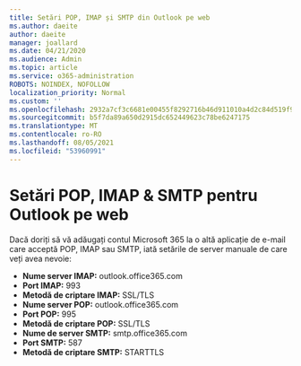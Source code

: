 ```yaml
---
title: Setări POP, IMAP și SMTP din Outlook pe web
ms.author: daeite
author: daeite
manager: joallard
ms.date: 04/21/2020
ms.audience: Admin
ms.topic: article
ms.service: o365-administration
ROBOTS: NOINDEX, NOFOLLOW
localization_priority: Normal
ms.custom: ''
ms.openlocfilehash: 2932a7cf3c6681e00455f8292716b46d911010a4d2c84d519f90b2ffa971b35f
ms.sourcegitcommit: b5f7da89a650d2915dc652449623c78be6247175
ms.translationtype: MT
ms.contentlocale: ro-RO
ms.lasthandoff: 08/05/2021
ms.locfileid: "53960991"
---
```

# <a name="pop-imap--smtp-settings-for-outlook-on-the-web"></a>Setări POP, IMAP & SMTP pentru Outlook pe web

Dacă doriți să vă adăugați contul Microsoft 365 la o altă aplicație de e-mail care acceptă POP, IMAP sau SMTP, iată setările de server manuale de care veți avea nevoie:
  
- **Nume server IMAP:** outlook.office365.com
- **Port IMAP:** 993
- **Metodă de criptare IMAP:** SSL/TLS
- **Nume server POP:** outlook.office365.com  
- **Port POP:** 995  
- **Metodă de criptare POP:** SSL/TLS  
- **Nume de server SMTP:** smtp.office365.com
- **Port SMTP:** 587
- **Metodă de criptare SMTP:** STARTTLS